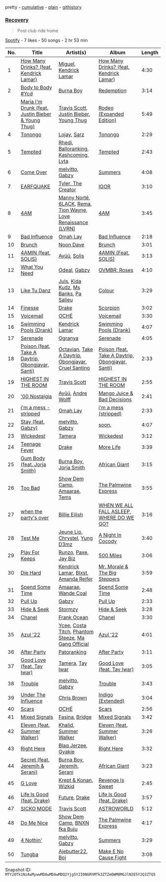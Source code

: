 pretty - [cumulative](/playlists/cumulative/37i9dQZF1DXbGmeKvsEvzt.md) - [plain](/playlists/plain/37i9dQZF1DXbGmeKvsEvzt) - [githistory](https://github.githistory.xyz/mackorone/spotify-playlist-archive/blob/main/playlists/plain/37i9dQZF1DXbGmeKvsEvzt)

### [Recovery](https://open.spotify.com/playlist/37i9dQZF1DXbGmeKvsEvzt)

> Post club ride home

[Spotify](https://open.spotify.com/user/spotify) - 7 likes - 50 songs - 2 hr 53 min

| No. | Title | Artist(s) | Album | Length |
|---|---|---|---|---|
| 1 | [How Many Drinks? \(feat\. Kendrick Lamar\)](https://open.spotify.com/track/2dDCkXBbVDI4YR21lrQRK6) | [Miguel](https://open.spotify.com/artist/360IAlyVv4PCEVjgyMZrxK), [Kendrick Lamar](https://open.spotify.com/artist/2YZyLoL8N0Wb9xBt1NhZWg) | [How Many Drinks? \(feat\. Kendrick Lamar\)](https://open.spotify.com/album/06ueBR3xyEH7vWPBx8ZCVa) | 4:30 |
| 2 | [Body to Body \#Ycd](https://open.spotify.com/track/0ZhescxCiR4hDgz08jd6fu) | [Burna Boy](https://open.spotify.com/artist/3wcj11K77LjEY1PkEazffa) | [Redemption](https://open.spotify.com/album/1KnSrc1CXIjiMmp1BegVa4) | 3:14 |
| 3 | [Maria I'm Drunk \(feat\. Justin Bieber & Young Thug\)](https://open.spotify.com/track/6Yqmv7XJLCrQEauMbPGZSw) | [Travis Scott](https://open.spotify.com/artist/0Y5tJX1MQlPlqiwlOH1tJY), [Justin Bieber](https://open.spotify.com/artist/1uNFoZAHBGtllmzznpCI3s), [Young Thug](https://open.spotify.com/artist/50co4Is1HCEo8bhOyUWKpn) | [Rodeo \(Expanded Edition\)](https://open.spotify.com/album/4PWBTB6NYSKQwfo79I3prg) | 5:49 |
| 4 | [Tonongo](https://open.spotify.com/track/5sjK2PoEh0AxtJdKynjDRd) | [Lojay](https://open.spotify.com/artist/3ONGmday8YN8AkbsRk01iL), [Sarz](https://open.spotify.com/artist/408vMm7y1227ASq7GmWygZ) | [Tonongo](https://open.spotify.com/album/2xIrPm8RWasyXeFgO8D5eR) | 2:29 |
| 5 | [Tempted](https://open.spotify.com/track/4V9v5ehAQpFyZ3GQQhCGT7) | [Rhedi](https://open.spotify.com/artist/6i90MGejsqG2b8XgqDlTUI), [Balloranking](https://open.spotify.com/artist/0GCgnG9YEbz5i9ASbvZNTP), [Kashcoming](https://open.spotify.com/artist/5yJLqKU6LRfzliSQIVnJMI), [Lyta](https://open.spotify.com/artist/5Vok15YfAjyyCbUg5YBRGE) | [Tempted](https://open.spotify.com/album/5KefTVJlpmOtVTp9xnp1Yi) | 2:43 |
| 6 | [Come Over](https://open.spotify.com/track/3nINqrVyKjo8uViVzh39Wg) | [melvitto](https://open.spotify.com/artist/4Xj0nxVO4r7PLEaw7LRiBa), [Gabzy](https://open.spotify.com/artist/2sEUjEtnqBphiYquoNfV62) | [Summers](https://open.spotify.com/album/4Lg9SI9ZEG7qDH1oPxJxVb) | 4:08 |
| 7 | [EARFQUAKE](https://open.spotify.com/track/5hVghJ4KaYES3BFUATCYn0) | [Tyler, The Creator](https://open.spotify.com/artist/4V8LLVI7PbaPR0K2TGSxFF) | [IGOR](https://open.spotify.com/album/5zi7WsKlIiUXv09tbGLKsE) | 3:10 |
| 8 | [4AM](https://open.spotify.com/track/1b6seOTvtPREZUKqjhUtl5) | [Manny Norté](https://open.spotify.com/artist/5IZXhE6DcoszTt30hAeJuw), [6LACK](https://open.spotify.com/artist/4IVAbR2w4JJNJDDRFP3E83), [Rema](https://open.spotify.com/artist/46pWGuE3dSwY3bMMXGBvVS), [Tion Wayne](https://open.spotify.com/artist/7b79bQFziJFedJb75k6hFt), [Love Renaissance \(LVRN\)](https://open.spotify.com/artist/5f3peNznKH0RaAYeJtDWnf) | [4AM](https://open.spotify.com/album/1lOAu6ugGCM0WVXfmdwEnO) | 3:45 |
| 9 | [Bad Influence](https://open.spotify.com/track/2c00DlvpzthGKcyXpe5GHa) | [Omah Lay](https://open.spotify.com/artist/5yOvAmpIR7hVxiS6Ls5DPO) | [Bad Influence](https://open.spotify.com/album/6rgGPAYSh9ViRtQG2zSJLy) | 2:18 |
| 10 | [Brunch](https://open.spotify.com/track/2uka2kAlD8m3yUXT0iZKv6) | [Noon Dave](https://open.spotify.com/artist/7JkLbDtlEwAhFPn3o2kXAm) | [Brunch](https://open.spotify.com/album/2cQ86acGp5LQatlnXdrDec) | 3:01 |
| 11 | [4AMIN \(feat\. SOLIS\)](https://open.spotify.com/track/12JhHd8evlTzXgB6RHwPiD) | [Ayüü](https://open.spotify.com/artist/3FsvslOG6CKAJF9TZ5N9f7), [Solis](https://open.spotify.com/artist/2XAXkkYWLsHGAATPmfYkLr) | [4AMIN \(Feat\. SOLIS\)](https://open.spotify.com/album/4r69mg8Hw6zM3go0aHdpMw) | 3:13 |
| 12 | [What You Need](https://open.spotify.com/track/5cQmw2ggmqGN7IERoGJdZe) | [Odeal](https://open.spotify.com/artist/2BPwxhCvvcb8xDl8GWIjbh), [Gabzy](https://open.spotify.com/artist/2sEUjEtnqBphiYquoNfV62) | [OVMBR: Roses](https://open.spotify.com/album/66LEmqkDYl5OFC62EA5M7q) | 4:10 |
| 13 | [Like Tu Danz](https://open.spotify.com/track/1JseAs562lQva7llJ0bibp) | [Juls](https://open.spotify.com/artist/7BIkk865pwBrSZetA8Izic), [Kida Kudz](https://open.spotify.com/artist/4wrFUdBKN4RBMtC3ZoLVdw), [Ms Banks](https://open.spotify.com/artist/4imxqng3RrOBmykL2DhIJC), [Pa Salieu](https://open.spotify.com/artist/290nCNEce1y6rfoJiO2rK7) | [Colour](https://open.spotify.com/album/6DZAEmjvBrJq0a8sVHbf28) | 3:29 |
| 14 | [Finesse](https://open.spotify.com/track/2WP8G2pdddDmnh1xbfKBOI) | [Drake](https://open.spotify.com/artist/3TVXtAsR1Inumwj472S9r4) | [Scorpion](https://open.spotify.com/album/1ATL5GLyefJaxhQzSPVrLX) | 3:02 |
| 15 | [Voicemail](https://open.spotify.com/track/65d8RK06ohNSQvnUyhjRt6) | [OCHÉ](https://open.spotify.com/artist/0syn1OL9u8k1x9gEnNLt6X) | [Voicemail](https://open.spotify.com/album/2vH6HBo1uq58SPlcI2jq1O) | 3:30 |
| 16 | [Swimming Pools \(Drank\)](https://open.spotify.com/track/6REbwUNlppTfcnV4d4ZoZi) | [Kendrick Lamar](https://open.spotify.com/artist/2YZyLoL8N0Wb9xBt1NhZWg) | [Swimming Pools \(Drank\)](https://open.spotify.com/album/2XPrwlaAHHXnJzP9tBcIzH) | 4:07 |
| 17 | [Serenade](https://open.spotify.com/track/2evIItD25SyI0W5lnsmo0D) | [Ogranya](https://open.spotify.com/artist/2Y4GWlZVnj2QoLJb5r85of) | [Serenade](https://open.spotify.com/album/2BddwYVPEOs0L56n3gW3Pt) | 4:05 |
| 18 | [Poison \(feat\. Take A Daytrip, Obongjayar, Santi\)](https://open.spotify.com/track/7HlXRHkOnRSSCZL2ggNgan) | [Octavian](https://open.spotify.com/artist/5zfEatKLDdRkgbw6sdLBAQ), [Take A Daytrip](https://open.spotify.com/artist/3StB6ddX8vfwCGVD9HlNUw), [Obongjayar](https://open.spotify.com/artist/6l7R1jntPahGxwJt7Tky8h), [Cruel Santino](https://open.spotify.com/artist/15GgEOJiFyjQm4tZ4D7qih) | [Poison \(feat\. Take A Daytrip, Obongjayar, Santi\)](https://open.spotify.com/album/6Zh3raLhOqGlyLEoZvnjVB) | 2:33 |
| 19 | [HIGHEST IN THE ROOM](https://open.spotify.com/track/3eekarcy7kvN4yt5ZFzltW) | [Travis Scott](https://open.spotify.com/artist/0Y5tJX1MQlPlqiwlOH1tJY) | [HIGHEST IN THE ROOM](https://open.spotify.com/album/2uDTi1PlpSpvAv7IRAoAEU) | 2:55 |
| 20 | ['00 Nostalgia](https://open.spotify.com/track/5lF0OJHp09PfZofnC9ZrBH) | [Ayüü](https://open.spotify.com/artist/3FsvslOG6CKAJF9TZ5N9f7), [Andrę Wolff](https://open.spotify.com/artist/5oOskrwWHIzrhb0DBCor85) | [Mango Juice & Bad Decisions](https://open.spotify.com/album/0YKc3XhPcRHiM9ofkNn1eL) | 2:41 |
| 21 | [i'm a mess \- stripped](https://open.spotify.com/track/1JiFcq82Ktk47AKbWkx434) | [Omah Lay](https://open.spotify.com/artist/5yOvAmpIR7hVxiS6Ls5DPO) | [i'm a mess \(stripped\)](https://open.spotify.com/album/5Lr6mYqzGlUk9G4aPAetVk) | 2:33 |
| 22 | [Stay \(feat\. Gabzy\)](https://open.spotify.com/track/3lMM7eyZ5SeYK1SoZCnmA4) | [melvitto](https://open.spotify.com/artist/4Xj0nxVO4r7PLEaw7LRiBa), [Gabzy](https://open.spotify.com/artist/2sEUjEtnqBphiYquoNfV62) | [soon.](https://open.spotify.com/album/5mjZOTY784uDQDFSXNNlTF) | 4:07 |
| 23 | [Wickedest](https://open.spotify.com/track/2nAOiwTa3qvuzawrwN7gaA) | [Tamera](https://open.spotify.com/artist/4S68J6bchvHhqHO1Kp8W9X) | [Wickedest](https://open.spotify.com/album/6ksJ2GuWsid065x77nx6Cr) | 3:12 |
| 24 | [Teenage Fever](https://open.spotify.com/track/6n3HGiq4v35D6eFOSwqYuo) | [Drake](https://open.spotify.com/artist/3TVXtAsR1Inumwj472S9r4) | [More Life](https://open.spotify.com/album/1lXY618HWkwYKJWBRYR4MK) | 3:39 |
| 25 | [Gum Body \(feat\. Jorja Smith\)](https://open.spotify.com/track/5nUiz96J8ZSmwoSuL4sGvh) | [Burna Boy](https://open.spotify.com/artist/3wcj11K77LjEY1PkEazffa), [Jorja Smith](https://open.spotify.com/artist/1CoZyIx7UvdxT5c8UkMzHd) | [African Giant](https://open.spotify.com/album/34vlTd4355ddD4q9pPsoqF) | 3:15 |
| 26 | [Too Bad](https://open.spotify.com/track/1YVBEEDyXlWHOrZCgbSsot) | [Show Dem Camp](https://open.spotify.com/artist/0XqLMMiljB30SqHKV9PYsD), [Amaarae](https://open.spotify.com/artist/21UPYSRWFKwtqvSAnFnSvS), [Tems](https://open.spotify.com/artist/687cZJR45JO7jhk1LHIbgq) | [The Palmwine Express](https://open.spotify.com/album/46m9079uCxKSFAwMFfadwf) | 3:55 |
| 27 | [when the party's over](https://open.spotify.com/track/43zdsphuZLzwA9k4DJhU0I) | [Billie Eilish](https://open.spotify.com/artist/6qqNVTkY8uBg9cP3Jd7DAH) | [WHEN WE ALL FALL ASLEEP, WHERE DO WE GO?](https://open.spotify.com/album/0S0KGZnfBGSIssfF54WSJh) | 3:16 |
| 28 | [Test Me](https://open.spotify.com/track/45VPTngfUEF7c5rBI2IOja) | [Jeune Lio](https://open.spotify.com/artist/1zz3LkV2ojd7rzmYf2QOsF), [Chrystel](https://open.spotify.com/artist/256du56ykQ0aoQBdKFCDH0), [Yung D3mz](https://open.spotify.com/artist/2PWdxiDyY5rv1qBHEUfqQf) | [A Night In Cocody](https://open.spotify.com/album/7HX3XJ5NzMPUVBkzYRQtWQ) | 3:40 |
| 29 | [Play For Keeps](https://open.spotify.com/track/60hwCyAHX9zdcUyALMOIV4) | [Runzo](https://open.spotify.com/artist/05b8FQR9CoT2SNAXtEix5K), [Paxe](https://open.spotify.com/artist/1U2UXz3RH779Hd8cGxAZjh), [Jay Biz](https://open.spotify.com/artist/4SNxuSiA1WHk1N7dHuiLAd) | [500 Miles](https://open.spotify.com/album/1DW62eAjC25eTSVnMrG56Q) | 3:06 |
| 30 | [Die Hard](https://open.spotify.com/track/2g6tReTlM2Akp41g0HaeXN) | [Kendrick Lamar](https://open.spotify.com/artist/2YZyLoL8N0Wb9xBt1NhZWg), [Blxst](https://open.spotify.com/artist/4qXC0i02bSFstECuXP2ZpL), [Amanda Reifer](https://open.spotify.com/artist/1PpDfXOUG7gxUjR1quWnwp) | [Mr\. Morale & The Big Steppers](https://open.spotify.com/album/79ONNoS4M9tfIA1mYLBYVX) | 3:59 |
| 31 | [Spend Some Time](https://open.spotify.com/track/0NMfKNtRnvyF9QjlRvnv0I) | [Amaarae](https://open.spotify.com/artist/21UPYSRWFKwtqvSAnFnSvS), [Wande Coal](https://open.spotify.com/artist/1fYVmAFB7sC7eDoF3mJXla) | [Spend Some Time](https://open.spotify.com/album/6vLqNvKJdKPqIvDcwwuvEg) | 2:48 |
| 32 | [Pull Up](https://open.spotify.com/track/3pvXA8TPDC4Ulh21jJvamx) | [Gabzy](https://open.spotify.com/artist/2sEUjEtnqBphiYquoNfV62) | [Pull Up](https://open.spotify.com/album/4G0k2ac0wmWDGtsOFld4TS) | 2:33 |
| 33 | [Hide & Seek](https://open.spotify.com/track/7cFPWLFiE60sdgzPsyydUJ) | [Stormzy](https://open.spotify.com/artist/2SrSdSvpminqmStGELCSNd) | [Hide & Seek](https://open.spotify.com/album/1PTZnwfkh9YQUJLSdBOvFe) | 3:28 |
| 34 | [Chanel](https://open.spotify.com/track/6Nle9hKrkL1wQpwNfEkxjh) | [Frank Ocean](https://open.spotify.com/artist/2h93pZq0e7k5yf4dywlkpM) | [Chanel](https://open.spotify.com/album/6OGzmhzHcjf0uN9j7dYvZH) | 3:30 |
| 35 | [Azul '22](https://open.spotify.com/track/63Zz3bxDL27qxAb4KIuzAt) | [Ycee](https://open.spotify.com/artist/5zqRdlPXeCIuxgaPimSKXj), [Costa Titch](https://open.spotify.com/artist/5IaDEj02UeuU9YQSunGWgG), [Phantom Steeze](https://open.spotify.com/artist/02XiDOg93e5rFwmPoc7O6S), [Ma Gang Official](https://open.spotify.com/artist/6oorjOsgeEP2V4gSOFoZHB) | [Azul '22](https://open.spotify.com/album/0LMmqUmCmVQGYoxQGXHh8p) | 4:01 |
| 36 | [After Party](https://open.spotify.com/track/2mgcd1yyXVz0mMvFE9yCGo) | [Patoranking](https://open.spotify.com/artist/2hKQc001G7ggs3ZyxMdkGq) | [After Party](https://open.spotify.com/album/7A5sOBdTQwFUlE3D0JbIVB) | 3:11 |
| 37 | [Good Love \(feat\. Tay Iwar\)](https://open.spotify.com/track/7h9v6tPZbrlz2tlbObAYr4) | [Tamera](https://open.spotify.com/artist/4S68J6bchvHhqHO1Kp8W9X), [Tay Iwar](https://open.spotify.com/artist/0iqznAW9pzZ7KOjx8aCMWo) | [Good Love \(feat\. Tay Iwar\)](https://open.spotify.com/album/5ggU8wn6SXKsAr8kFme5Ke) | 3:05 |
| 38 | [Trouble](https://open.spotify.com/track/5yplb3035SZqG3E6TArvGK) | [melvitto](https://open.spotify.com/artist/4Xj0nxVO4r7PLEaw7LRiBa), [Gabzy](https://open.spotify.com/artist/2sEUjEtnqBphiYquoNfV62) | [Trouble](https://open.spotify.com/album/0kjpOQzwiIr55TIBBJ5coK) | 3:43 |
| 39 | [Under The Influence](https://open.spotify.com/track/5IgjP7X4th6nMNDh4akUHb) | [Chris Brown](https://open.spotify.com/artist/7bXgB6jMjp9ATFy66eO08Z) | [Indigo \(Extended\)](https://open.spotify.com/album/3okhA6w5uau6ZNhnVpwVww) | 3:04 |
| 40 | [Scars](https://open.spotify.com/track/4vim94cgAFeVv2X9muMsJz) | [OCHÉ](https://open.spotify.com/artist/0syn1OL9u8k1x9gEnNLt6X) | [Scars](https://open.spotify.com/album/7GejHcF73jQ5HzSSh1faAK) | 2:56 |
| 41 | [Mixed Signals](https://open.spotify.com/track/0D89NuvkYKIgKTnMGQwPUy) | [Fasina](https://open.spotify.com/artist/46A6IKsvzRN2Y6QHLkHvmw), [Bridge](https://open.spotify.com/artist/3CYkC3D2E0g8hsMYhtoFAs) | [Mixed Signals](https://open.spotify.com/album/4Ve3uvAVOEn01xn2MInvjR) | 3:42 |
| 42 | [Eleven \(feat\. Summer Walker\)](https://open.spotify.com/track/18O00Y7yrkJ0pRXm1n21Og) | [Khalid](https://open.spotify.com/artist/6LuN9FCkKOj5PcnpouEgny), [Summer Walker](https://open.spotify.com/artist/57LYzLEk2LcFghVwuWbcuS) | [Eleven \(feat\. Summer Walker\)](https://open.spotify.com/album/27JROxwlU2KnOg1Kgp8Wak) | 3:26 |
| 43 | [Right Here](https://open.spotify.com/track/1pNiF9HF0G6IvvieIVplAF) | [Blaq Jerzee](https://open.spotify.com/artist/4on7a4BKixLl1rSlEcaY8Y), [Gyakie](https://open.spotify.com/artist/1zO1FWFxxNUCqUuGATxZQZ) | [Right Here](https://open.spotify.com/album/1DQOERqHos96P7hL1a2sCx) | 3:32 |
| 44 | [Secret \(feat\. Jeremih & Serani\)](https://open.spotify.com/track/3KSnA0j67IFkiwmEotMGin) | [Burna Boy](https://open.spotify.com/artist/3wcj11K77LjEY1PkEazffa), [Jeremih](https://open.spotify.com/artist/3KV3p5EY4AvKxOlhGHORLg), [Serani](https://open.spotify.com/artist/22099GssG7Ood0d5UIh2wo) | [African Giant](https://open.spotify.com/album/34vlTd4355ddD4q9pPsoqF) | 3:23 |
| 45 | [G Love](https://open.spotify.com/track/2uuAE79hwuYDzEI20wDRpy) | [Krept & Konan](https://open.spotify.com/artist/31lnFZEM6ysvjOx59VyxRE), [Wizkid](https://open.spotify.com/artist/3tVQdUvClmAT7URs9V3rsp) | [Revenge Is Sweet](https://open.spotify.com/album/352aXyfcekSqY1ZvC0jrBe) | 2:45 |
| 46 | [Life Is Good \(feat\. Drake\)](https://open.spotify.com/track/5yY9lUy8nbvjM1Uyo1Uqoc) | [Future](https://open.spotify.com/artist/1RyvyyTE3xzB2ZywiAwp0i), [Drake](https://open.spotify.com/artist/3TVXtAsR1Inumwj472S9r4) | [Life Is Good \(feat\. Drake\)](https://open.spotify.com/album/5uCEoLCj3ZZZ1EtzQdQWVl) | 3:57 |
| 47 | [SICKO MODE](https://open.spotify.com/track/2xLMifQCjDGFmkHkpNLD9h) | [Travis Scott](https://open.spotify.com/artist/0Y5tJX1MQlPlqiwlOH1tJY) | [ASTROWORLD](https://open.spotify.com/album/41GuZcammIkupMPKH2OJ6I) | 5:12 |
| 48 | [Do Me Nice](https://open.spotify.com/track/6k3CT0rYjq2zXq4kxPPTZE) | [Show Dem Camp](https://open.spotify.com/artist/0XqLMMiljB30SqHKV9PYsD), [BNXN fka Buju](https://open.spotify.com/artist/3zaDigUwjHvjOkSn0NDf9x) | [The Palmwine Express](https://open.spotify.com/album/46m9079uCxKSFAwMFfadwf) | 4:17 |
| 49 | [4 Nothin'](https://open.spotify.com/track/2z3aAvPD98LnO2etDd5g12) | [melvitto](https://open.spotify.com/artist/4Xj0nxVO4r7PLEaw7LRiBa), [Gabzy](https://open.spotify.com/artist/2sEUjEtnqBphiYquoNfV62) | [Summers](https://open.spotify.com/album/4Lg9SI9ZEG7qDH1oPxJxVb) | 3:29 |
| 50 | [Tungba](https://open.spotify.com/track/4fA1ca0O5tOOYDWt1n0z2d) | [Ajebutter22](https://open.spotify.com/artist/36gl2NBJNRaQakdS4fTKGW), [Boj](https://open.spotify.com/artist/4qYpTEJThZ8FC8KzyFrSWW) | [Make E No Cause Fight](https://open.spotify.com/album/6MpKNL8E3hEPnsN1u2Y9Ik) | 3:08 |

Snapshot ID: `MTY2OTk1NzAwMywwMDAwMDAwMDQ2Yjg5Y2I0NGRhMTk3ZTZmOWM0MGJlN2E5Y2Q3ZTQ5`
